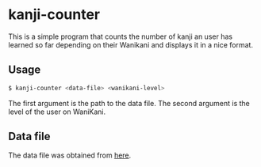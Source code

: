 # kanji-counter
This is a simple program that counts the number of kanji an user has learned so far depending on their Wanikani and displays it in a nice format.

## Usage

```bash
$ kanji-counter <data-file> <wanikani-level>
```
The first argument is the path to the data file. The second argument is the level of the user on WaniKani.

## Data file
The data file was obtained from [here](https://github.com/davidluzgouveia/kanji-data/blob/master/kanji-jouyou.json).
